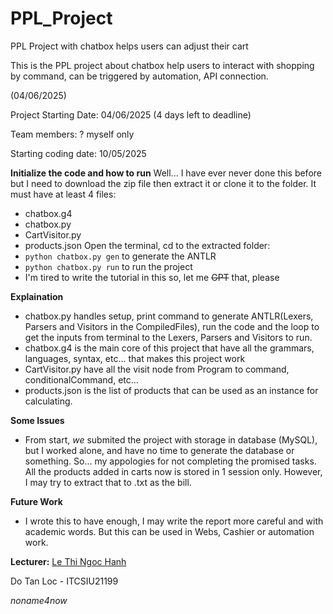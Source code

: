 # PPL_Project
PPL Project with chatbox helps users can adjust their cart


This is the PPL project about chatbox help users to interact with shopping by command, can be triggered by automation, API connection.


(04/06/2025)

Project Starting Date: 04/06/2025 (4 days left to deadline)

Team members: ? myself only

Starting coding date: 10/05/2025

**Initialize the code and how to run**
Well... I have ever never done this before but I need to download the zip file then extract it or clone it to the folder. It must have at least 4 files: 
- chatbox.g4
- chatbox.py
- CartVisitor.py
- products.json
Open the terminal, cd to the extracted folder:
- ```python chatbox.py gen``` to generate the ANTLR
- ```python chatbox.py run``` to run the project
- I'm tired to write the tutorial in this so, let me ~~GPT~~ that, please

**Explaination**
- chatbox.py handles setup, print command to generate ANTLR(Lexers, Parsers and Visitors in the CompiledFiles), run the code and the loop to get the inputs from terminal to the Lexers, Parsers and Visitors to run.
- chatbox.g4 is the main core of this project that have all the grammars, languages, syntax, etc... that makes this project work
- CartVisitor.py have all the visit node from Program to command, conditionalCommand, etc...
- products.json is the list of products that can be used as an instance for calculating.

**Some Issues**
- From start, *we* submited the project with storage in database (MySQL), but I worked alone, and have no time to generate the database or something. So... my appologies for not completing the promised tasks. All the products added in carts now is stored in 1 session only. However, I may try to extract that to .txt as the bill.

**Future Work**
- I wrote this to have enough, I may write the report more careful and with academic words. But this can be used in Webs, Cashier or automation work.

**Lecturer:**
[Le Thi Ngoc Hanh](https://lehanhcs.github.io/)

Do Tan Loc - ITCSIU21199

*noname4now*

